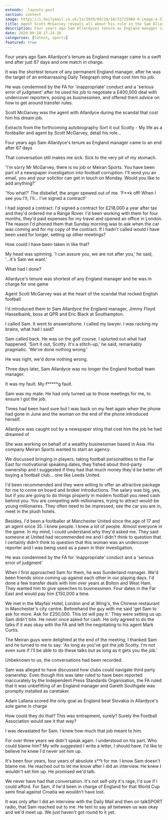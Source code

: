 ```yaml
---
extends: _layouts.post
section: content
image: https://i.dailymail.co.uk/1s/2020/09/28/16/33725904-0-image-a-57_1601308502935.jpg 
title: Agent Scott McGarvey reveals all about his role in the Sam Allardyce scandal 
description: Four years ago Sam Allardyces tenure as England manager came to a swift end after just 67 days and one match in charge. It was the shortest tenure of any England manager. 
date: 2020-09-28-17-24-26 
categories: [latest, sports] 
featured: true 
--- 
```

Four years ago Sam Allardyce's tenure as England manager came to a swift end after just 67 days and one match in charge.

It was the shortest tenure of any permanent England manager, after he was the target of an embarrassing Daily Telegraph sting that cost him his job.

He was condemned by the FA for 'inappropriate' conduct and a 'serious error of judgment' after he used his job to negotiate a £400,000 deal with undercover reporters, posing as businessmen, and offered them advice on how to get around transfer rules.

Scott McGarvey was the agent with Allardyce during the scandal that cost him his dream job. 

Extracts from the forthcoming autobiography Sort it out Scotty - My life as a footballer and agent by Scott McGarvey, detail his role...

Four years ago Sam Allardyce's tenure as England manager came to an end after 67 days

That conversation still makes me sick. Sick to the very pit of my stomach.

'I'm sorry Mr McGarvey, there is no job or Meiran Sports. You have been part of a newspaper investigation into football corruption. I'll send you an email, you and your solicitor can get in touch on Monday. Would you like to add anything?'

'You what?' The disbelief, the anger spewed out of me. 'F**k off! When I see you I'll, I'll... I've signed a contract!'

I had signed a contract. I'd signed a contract for £218,000 a year after tax and they'd ordered me a Range Rover. I'd been working with them for four months, they'd paid expenses for my travel and opened an office in London. The reason I'd phoned them that Sunday morning was to ask when the car was coming and for my copy of the contract. If I hadn't called would I have been used for longer, setting up other meetings?

How could I have been taken in like that?

My head was spinning. 'I can assure you, we are not after you,' he said, '...it's Sam we want.'

What had I done?

Allardyce's tenure was shortest of any England manager and he was in charge for one game

Agent Scott McGarvey was at the heart of the scandal that rocked English football

I'd introduced them to Sam Allardyce the England manager, Jimmy Floyd Hasselbaink, boss at QPR and Eric Black at Southampton.

I called Sam. It went to answerphone. I called my lawyer. I was racking my brains, what had I said?

Sam called back. He was on the golf course. I splurted out what had happened. 'Sort it out, Scotty. It's a stitch-up,' he said, remarkably pragmatic. 'We've done nothing wrong.'

He was right, we'd done nothing wrong.

Three days later, Sam Allardyce was no longer the England football team manager.

It was my fault. My f*****g fault.

Sam was my mate. He had only turned up to those meetings for me, to ensure I got the job.

Times had been hard sure but I was back on my feet again when the phone had gone in June and the woman on the end of the phone introduced herself.

Allardyce was caught out by a newspaper sting that cost him the job he had dreamed of

She was working on behalf of a wealthy businessman based in Asia. His company Meiran Sports wanted to start an agency.

We discussed bringing in players, taking football personalities to the Far East for motivational speaking dates, they fished about third-party ownership and I suggested if they had that much money they'd be better off buying a football club... one like Leeds United.

I'd been recommended and they were willing to offer an attractive package for me to come on board and broker introductions. The salary was big, yes, but if you are going to do things properly in modern football you need cash behind you. You are competing with millionaires, trying to attract would-be young millionaires. They often need to be impressed, see the car you are in, meet in the plush hotels.

Besides, I'd been a footballer at Manchester United since the age of 17 and an agent since 35. I knew people. I knew a lot of people. Almost everyone in the game. In my mind, I could understand why they'd asked me. They said someone at United had recommended me and I didn't think to question that. I certainly didn't think to question that this woman was an undercover reporter and I was being used as a pawn in their investigation.

He was condemned by the FA for 'inappropriate' conduct and a 'serious error of judgment'

When I first approached Sam for them, he was Sunderland manager. We'd been friends since coming up against each other in our playing days. I'd done a few transfer deals with him over years at Bolton and West Ham. They wanted him to give speeches to businessmen. Four dates in the Far East and would pay him £150,000 a time.

We met in the Mayfair Hotel, London and at Wing's, the Chinese restaurant in Manchester's city centre. Beforehand the guy with me said 'get Sam to ask for more. Ask for £250,000. This lot will pay it.' They were setting us up. Sam didn't bite. He never once asked for cash. He only agreed to do the talks if it was okay with the FA and left the negotiating to his agent Mark Curtis.

The Meiran guys were delighted at the end of the meeting, I thanked Sam and he turned to me to say: 'As long as you've got the job Scotty. I'm not even sure if I'll be able to do these talks but as long as it gets you the job.'

Unbeknown to us, the conversations had been recorded.

Sam was alleged to have discussed how clubs could navigate third party ownership. Even though this was later ruled to have been reported inaccurately by the Independent Press Standards Organisation, the FA ruled that it was unbefitting of an England manager and Gareth Southgate was promptly installed as caretaker.

Adam Lallana scored the only goal as England beat Slovakia in Allardyce's sole game in charge

How could they do that? This was entrapment, surely? Surely the Football Association would see it that way?

I was devastated for Sam. I knew how much that job meant to him.

For over three years we didn't speak again. I understood on his part. Who could blame him? My wife suggested I write a letter, I should have. I'd like to believe he knew I'd never set him up.

It's been four years, four years of absolute s**t for me. I know Sam doesn't blame me. He reached out to let me know after I did an interview. He knew I wouldn't set him up. He promised we'd talk. 

We never have had that conversation. It's not self-pity it's rage, I'd sue if I could afford. For Sam, if he'd been in charge of England for that World Cup semi final against Croatia we wouldn't have lost.

It was only after I did an interview with the Daily Mail and then on talkSPORT radio, that Sam reached out to me. He text to say all between us was okay and we'd meet up. We just haven't got round to it yet.

